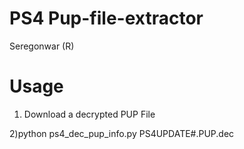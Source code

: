 # PS4 Pup-file-extractor
Seregonwar (R)
# Usage
1) Download a decrypted PUP File

2)python ps4_dec_pup_info.py PS4UPDATE#.PUP.dec
